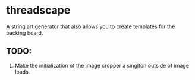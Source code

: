# threadscape
A string art generator that also allows you to create templates for the backing board.

## TODO:

1. Make the initialization of the image cropper a singlton outside of image loads.